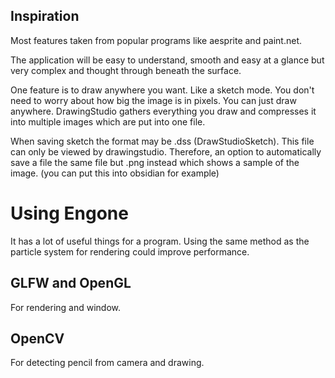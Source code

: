 ## Inspiration
Most features taken from popular programs like aesprite and paint.net.

The application will be easy to understand, smooth and easy at a glance but very complex and thought through beneath the surface.

One feature is to draw anywhere you want. Like a sketch mode.
You don't need to worry about how big the image is in pixels. You can just draw anywhere. DrawingStudio gathers everything you draw and compresses it into multiple images which are put into one file.

When saving sketch the format may be .dss (DrawStudioSketch). This file can only be viewed by drawingstudio. Therefore, an option to automatically save a file the same file but .png instead which shows a sample of the image. (you can put this into obsidian for example)

# Using Engone
It has a lot of useful things for a program.
Using the same method as the particle system for rendering could improve performance.
## GLFW and OpenGL
For rendering and window.

## OpenCV
For detecting pencil from camera and drawing.
